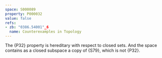 ```yaml
---
space: S000089
property: P000032
value: false
refs:
- zb: "0386.54001"_6
  name: Counterexamples in Topology
---
```


The {P32} property is hereditary with respect to closed sets.  And the space contains as a closed subspace a copy of {S79}, which is not {P32}.
